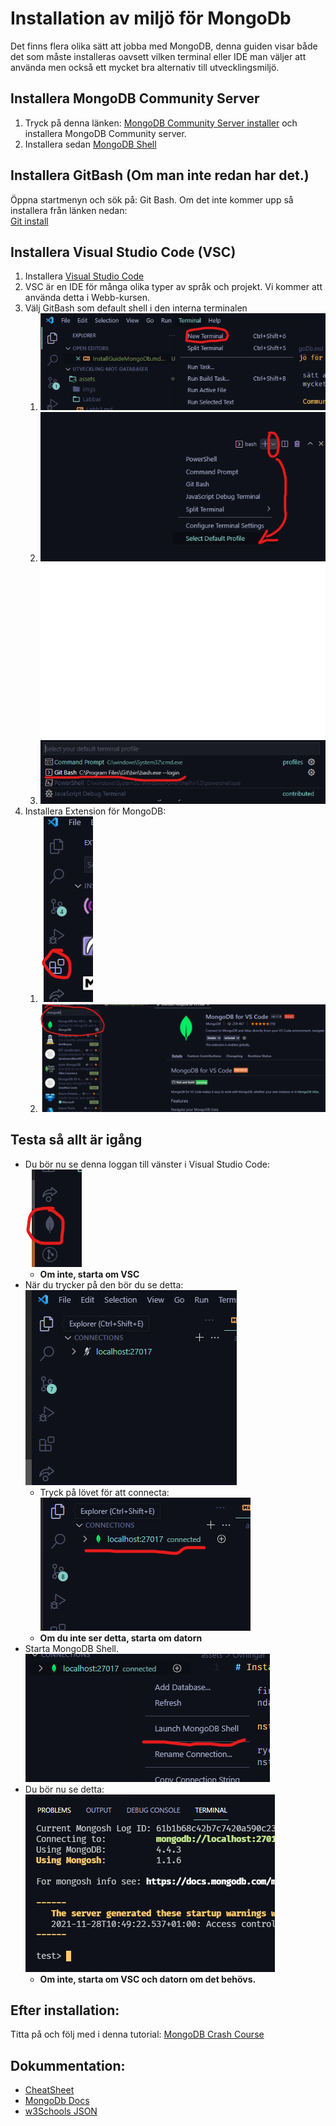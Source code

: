 # Installation av miljö för MongoDb

Det finns flera olika sätt att jobba med MongoDB, denna guiden visar både det som måste installeras oavsett vilken terminal eller IDE man väljer att använda men också ett mycket bra alternativ till utvecklingsmiljö.

## Installera MongoDB Community Server

1. Tryck på denna länken: [MongoDB Community Server installer](https://www.mongodb.com/try/download/community) och installera MongoDB Community server.
2. Installera sedan [MongoDB Shell](https://www.mongodb.com/try/download/shell)

## Installera GitBash (Om man inte redan har det.)

Öppna startmenyn och sök på: Git Bash. Om det inte kommer upp så installera från länken nedan:</br>
[Git install](https://git-scm.com/download/win)

## Installera Visual Studio Code (VSC)

1. Installera [Visual Studio Code](https://code.visualstudio.com/)
2. VSC är en IDE för många olika typer av språk och projekt. Vi kommer att använda detta i Webb-kursen.
3. Välj GitBash som default shell i den interna terminalen
   1. ![Öppna Terminalen](./../imgs/New%20Terminal.png)
   2. ![Välj select default profile](../imgs/selectDefaultProfile.png)
   3. ![välj GitBash](./../imgs/gitBash.png)
4. Installera Extension för MongoDB:
   1. ![extensionmgr](./../imgs/extension.png)
   2. ![mongodb](./../imgs/mongoDbextension.png)
   
## Testa så allt är igång

* Du bör nu se denna loggan till vänster i Visual Studio Code: ![leaf](./../imgs/mongoLeaf.png)
  * **Om inte, starta om VSC**
* När du trycker på den bör du se detta: ![mongo](./../imgs/notConnected.png)
  * Tryck på lövet för att connecta: ![conn](./../imgs/connected.png)
  * **Om du inte ser detta, starta om datorn**
* Starta MongoDB Shell. ![shell](./../imgs/launchShell.png)
* Du bör nu se detta: ![shell2](./../imgs/shell.png)
  * **Om inte, starta om VSC och datorn om det behövs.**

## Efter installation: 

Titta på och följ med i denna tutorial: [MongoDB Crash Course](https://www.youtube.com/watch?v=ofme2o29ngU)

## Dokummentation:

* [CheatSheet](Dark.pdf)
* [MongoDb Docs](https://docs.mongodb.com/manual/tutorial/getting-started/)
* [w3Schools JSON](https://www.w3schools.com/js/js_json_intro.asp)
